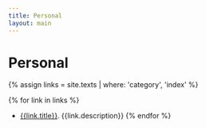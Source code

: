 ```yaml
---
title: Personal
layout: main
---
```


# Personal

{% assign links = site.texts | where: 'category', 'index' %}

{% for link in links %} 
- [{{link.title}}]({{link.permalink}}). {{link.description}}
{% endfor %}
